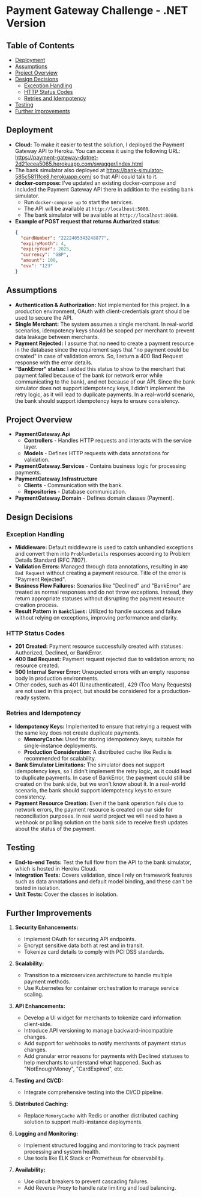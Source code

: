 # Payment Gateway Challenge - .NET Version

## Table of Contents
- [Deployment](#deployment)
- [Assumptions](#assumptions)
- [Project Overview](#project-overview)
- [Design Decisions](#design-decisions)
  - [Exception Handling](#exception-handling)
  - [HTTP Status Codes](#http-status-codes)
  - [Retries and Idempotency](#retries-and-idempotency)
- [Testing](#testing)
- [Further Improvements](#further-improvements)

## Deployment
- **Cloud:** To make it easier to test the solution, I deployed the Payment Gateway API to Heroku. You can access it using the following URL: https://payment-gateway-dotnet-2d21ecea5065.herokuapp.com/swagger/index.html  
- The bank simulator also deployed at https://bank-simulator-585c5811fce8.herokuapp.com/ so that API could talk to it.
- **docker-compose:** I've updated an existing docker-compose and included the Payment Gateway API there in addition to the existing bank simulator.
  - Run `docker-compose up` to start the services.
  - The API will be available at `http://localhost:5000`.
  - The bank simulator will be available at `http://localhost:8080`.
- **Example of POST request that returns Authorized status**:
    ```json
    {
      "cardNumber": "2222405343248877",
      "expiryMonth": 4,
      "expiryYear": 2025,
      "currency": "GBP",
      "amount": 100,
      "cvv": "123"
    }
## Assumptions

- **Authentication & Authorization:** Not implemented for this project. In a production environment, OAuth with client-credentials grant should be used to secure the API.
- **Single Merchant:** The system assumes a single merchant. In real-world scenarios, idempotency keys should be scoped per merchant to prevent data leakage between merchants.
- **Payment Rejected:** I assume that no need to create a payment resource in the database since the requirement says that "no payment could be created" in case of validation errors. So, I return a 400 Bad Request response with the error details.
- **"BankError" status:** I added this status to show to the merchant that payment failed because of the bank (or network error while communicating to the bank), and not because of our API. Since the bank simulator does not support idempotency keys, I didn't implement the retry logic, as it will lead to duplicate payments. In a real-world scenario, the bank should support idempotency keys to ensure consistency.

## Project Overview

- **PaymentGateway.Api**
  - **Controllers** - Handles HTTP requests and interacts with the service layer.
  - **Models** - Defines HTTP requests with data annotations for validation.
- **PaymentGateway.Services** - Contains business logic for processing payments.
- **PaymentGateway.Infrastructure** 
  - **Clients** - Communication with the bank.
  - **Repositories** - Database communication.
- **PaymentGateway.Domain** - Defines domain classes (Payment).

## Design Decisions

### Exception Handling

- **Middleware:** Default middleware is used to catch unhandled exceptions and convert them into `ProblemDetails` responses according to Problem Details Standard (RFC 7807).
- **Validation Errors:** Managed through data annotations, resulting in `400 Bad Request` without creating a payment resource. Title of the error is "Payment Rejected".
- **Business Flow Failures:** Scenarios like "Declined" and "BankError" are treated as normal responses and do not throw exceptions. Instead, they return appropriate statuses without disrupting the payment resource creation process.
- **Result Pattern in `BankClient`:** Utilized to handle success and failure without relying on exceptions, improving performance and clarity.

### HTTP Status Codes

- **201 Created:** Payment resource successfully created with statuses: Authorized, Declined, or BankError.
- **400 Bad Request:** Payment request rejected due to validation errors; no resource created.
- **500 Internal Server Error:** Unexpected errors with an empty response body in production environments.
- Other codes, such as 401 (Unauthenticated), 429 (Too Many Requests) are not used in this project, but should be considered for a production-ready system.

### Retries and Idempotency

- **Idempotency Keys:** Implemented to ensure that retrying a request with the same key does not create duplicate payments.
  - **MemoryCache:** Used for storing idempotency keys; suitable for single-instance deployments.
  - **Production Consideration:** A distributed cache like Redis is recommended for scalability.
- **Bank Simulator Limitations:** The simulator does not support idempotency keys, so I didn't implement the retry logic, as it could lead to duplicate payments. In case of BankError, the payment could still be created on the bank side, but we won't know about it. In a real-world scenario, the bank should support idempotency keys to ensure consistency.
- **Payment Resource Creation:** Even if the bank operation fails due to network errors, the payment resource is created on our side for reconciliation purposes. In real world project we will need to have a webhook or polling solution on the bank side to receive fresh updates about the status of the payment.

## Testing

- **End-to-end Tests:** Test the full flow from the API to the bank simulator, which is hosted in Heroku Cloud.
- **Integration Tests:** Covers validation, since I rely on framework features such as data annotations and default model binding, and these can't be tested in isolation.
- **Unit Tests:** Cover the classes in isolation.

## Further Improvements

1. **Security Enhancements:**
   - Implement OAuth for securing API endpoints.
   - Encrypt sensitive data both at rest and in transit.
   - Tokenize card details to comply with PCI DSS standards.

2. **Scalability:**
   - Transition to a microservices architecture to handle multiple payment methods.
   - Use Kubernetes for container orchestration to manage service scaling.

3. **API Enhancements:**
   - Develop a UI widget for merchants to tokenize card information client-side.
   - Introduce API versioning to manage backward-incompatible changes.
   - Add support for webhooks to notify merchants of payment status changes.
   - Add granular error reasons for payments with Declined statuses to help merchants to understand what happened. Such as "NotEnoughMoney", "CardExpired", etc.

4. **Testing and CI/CD:**
   - Integrate comprehensive testing into the CI/CD pipeline.

5. **Distributed Caching:**
   - Replace `MemoryCache` with Redis or another distributed caching solution to support multi-instance deployments.

6. **Logging and Monitoring:**
   - Implement structured logging and monitoring to track payment processing and system health.
   - Use tools like ELK Stack or Prometheus for observability.

7. **Availability:**
    - Use circuit breakers to prevent cascading failures.
    - Add Reverse Proxy to handle rate limiting and load balancing.
